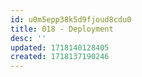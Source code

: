 ```yaml
---
id: u0m5epp38k5d9fjoud8cdu0
title: 018 - Deployment
desc: ''
updated: 1718140128405
created: 1718137190246
---
```

